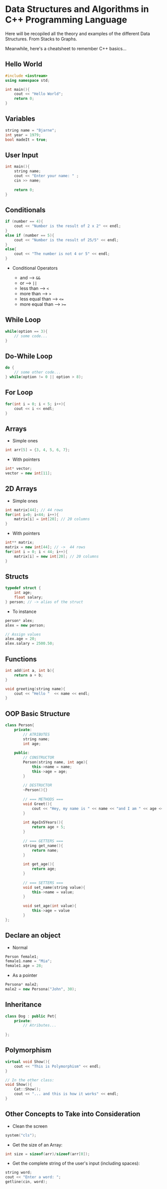 # Data Structures and Algorithms in C++ Programming Language

Here will be recopiled all the theory and examples of the different Data Structures. 
From Stacks to Graphs.

Meanwhile, here's a cheatsheet to remember C++ basics...

## Hello World
```cpp
#include <iostream>
using namespace std;

int main(){
    cout << "Hello World";
    return 0;
}
```

## Variables
```cpp
string name = "Bjarne";
int year = 1979;
bool madeIt = true;
```

## User Input 
```cpp
int main(){
    string name;
    cout << "Enter your name: " ;
    cin >> name;
    
    return 0;
}
```

## Conditionals
```cpp
if (number == 4){
    cout << "Number is the result of 2 x 2" << endl;
}
else if (number == 5){
    cout << "Number is the result of 25/5" << endl;
}
else{
    cout << "The number is not 4 or 5" << endl;
}
```
    
* Conditional Operators 

    - and --> `&&`
    - or --> `||`
    - less than --> `<`
    - more than --> `>`
    - less equal than --> `<=`
    - more equal than --> `>=`

## While Loop
```cpp
while(option == 3){
    // some code...
}
```


## Do-While Loop
```cpp
do {
    // some other code...
} while(option != 0 || option > 8);
```

## For Loop
```cpp
for(int i = 0; i < 5; i++){
    cout << i << endl;
}
```

## Arrays
* Simple ones
```cpp
int arr[5] = {3, 4, 5, 6, 7};
```

* With pointers
```cpp
int* vector;
vector = new int[11];
```
    
    
## 2D Arrays
* Simple ones 
```cpp
int matrix[44]; // 44 rows
for(int i=0; i<44; i++){
    matrix[i] = int[20]; // 20 columns 
}
```

* With pointers
```cpp
int** matrix;
matrix = new int[44]; // ->  44 rows
for(int i = 0; i < 44; i++){
    matrix[i] = new int[20]; // 20 columns
}
```

## Structs
```cpp
typedef struct {
    int age;
    float salary;
} person; // -> alias of the struct
```

* To instance
```cpp
person* alex;
alex = new person;

// Assign values
alex.age = 20;
alex.salary = 2500.50;
```

## Functions
```cpp
int add(int a, int b){
    return a + b;
}

void greeting(string name){
    cout << "Hello "  << name << endl;
}
```

## OOP Basic Structure
```cpp
class Person{
    private:
        // ATRIBUTES
        string name;
        int age;
        
    public:
        // CONSTRUCTOR
        Person(string name, int age){
            this->name = name;
            this->age = age;
        }
        
        // DESTRUCTOR
        ~Person(){}
        
        // === METHODS ===
        void Greet(){
            cout << "Hey, my name is " << name << "and I am " << age << "years old!" << endl;
        }
        
        int AgeIn5Years(){
            return age + 5;
        }
        
        // === GETTERS ===
        string get_name(){
            return name;
        }
        
        int get_age(){
            return age;
        }
        
        // === SETTERS ===
        void set_name(string value){
            this->name = value;
        }
        
        void set_age(int value){
            this->age = value
        }
};
```
    
    
## Declare an object
* Normal
```cpp
Person female1;
female1.name = "Mia";
female1.age = 28;
```   

* As a pointer
```cpp
Persona* male2;
male2 = new Persona("John", 30);
```


## Inheritance
```cpp
class Dog : public Pet{
    private:
        // Atributes...
    
};
```


## Polymorphism
```cpp
virtual void Show(){
    cout << "This is Polymorphism" << endl;
}

// In the other class:
void Show(){
    Cat::Show();
    cout << "... and this is how it works" << endl;
}
```

## Other Concepts to Take into Consideration
- Clean the screen
```cpp
system("cls");
```

- Get the size of an Array:
```cpp
int size = sizeof(arr)/sizeof(arr[0]);
```

- Get the complete string of the user's input (including spaces):
```cpp
string word;
cout << "Enter a word: ";
getline(cin, word);
```